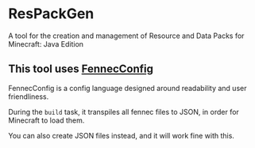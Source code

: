 # ResPackGen
A tool for the creation and management of Resource and Data Packs for Minecraft: Java Edition

## This tool uses [FennecConfig](https://github.com/Oliver-makes-code/FennecConfig)

FennecConfig is a config language designed around readability and user friendliness.

During the `build` task, it transpiles all fennec files to JSON, in order for Minecraft to load them.

You can also create JSON files instead, and it will work fine with this.